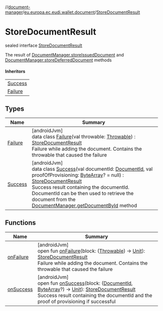 //[document-manager](../../../index.md)/[eu.europa.ec.eudi.wallet.document](../index.md)/[StoreDocumentResult](index.md)

# StoreDocumentResult

sealed interface [StoreDocumentResult](index.md)

The result of [DocumentManager.storeIssuedDocument](../-document-manager/store-issued-document.md)
and [DocumentManager.storeDeferredDocument](../-document-manager/store-deferred-document.md) methods

#### Inheritors

|                              |
|------------------------------|
| [Success](-success/index.md) |
| [Failure](-failure/index.md) |

## Types

| Name                         | Summary                                                                                                                                                                                                                                                                                                                                                                                                                                                                     |
|------------------------------|-----------------------------------------------------------------------------------------------------------------------------------------------------------------------------------------------------------------------------------------------------------------------------------------------------------------------------------------------------------------------------------------------------------------------------------------------------------------------------|
| [Failure](-failure/index.md) | [androidJvm]<br>data class [Failure](-failure/index.md)(val throwable: [Throwable](https://kotlinlang.org/api/latest/jvm/stdlib/kotlin/-throwable/index.html)) : [StoreDocumentResult](index.md)<br>Failure while adding the document. Contains the throwable that caused the failure                                                                                                                                                                                       |
| [Success](-success/index.md) | [androidJvm]<br>data class [Success](-success/index.md)(val documentId: [DocumentId](../-document-id/index.md), val proofOfProvisioning: [ByteArray](https://kotlinlang.org/api/latest/jvm/stdlib/kotlin/-byte-array/index.html)? = null) : [StoreDocumentResult](index.md)<br>Success result containing the documentId. DocumentId can be then used to retrieve the document from the [DocumentManager.getDocumentById](../-document-manager/get-document-by-id.md) method |

## Functions

| Name                       | Summary                                                                                                                                                                                                                                                                                                                                                                                                    |
|----------------------------|------------------------------------------------------------------------------------------------------------------------------------------------------------------------------------------------------------------------------------------------------------------------------------------------------------------------------------------------------------------------------------------------------------|
| [onFailure](on-failure.md) | [androidJvm]<br>open fun [onFailure](on-failure.md)(block: ([Throwable](https://kotlinlang.org/api/latest/jvm/stdlib/kotlin/-throwable/index.html)) -&gt; [Unit](https://kotlinlang.org/api/latest/jvm/stdlib/kotlin/-unit/index.html)): [StoreDocumentResult](index.md)<br>Failure while adding the document. Contains the throwable that caused the failure                                              |
| [onSuccess](on-success.md) | [androidJvm]<br>open fun [onSuccess](on-success.md)(block: ([DocumentId](../-document-id/index.md), [ByteArray](https://kotlinlang.org/api/latest/jvm/stdlib/kotlin/-byte-array/index.html)?) -&gt; [Unit](https://kotlinlang.org/api/latest/jvm/stdlib/kotlin/-unit/index.html)): [StoreDocumentResult](index.md)<br>Success result containing the documentId and the proof of provisioning if successful |
